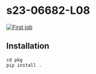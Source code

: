 # s23-06682-L08
[![First job](https://github.com/vasanchez16/s23-06682-L08/actions/workflows/my-workflow.yaml/badge.svg)](https://github.com/vasanchez16/s23-06682-L08/actions/workflows/my-workflow.yaml)
## Installation
    cd pkg
    pip install .
    
    